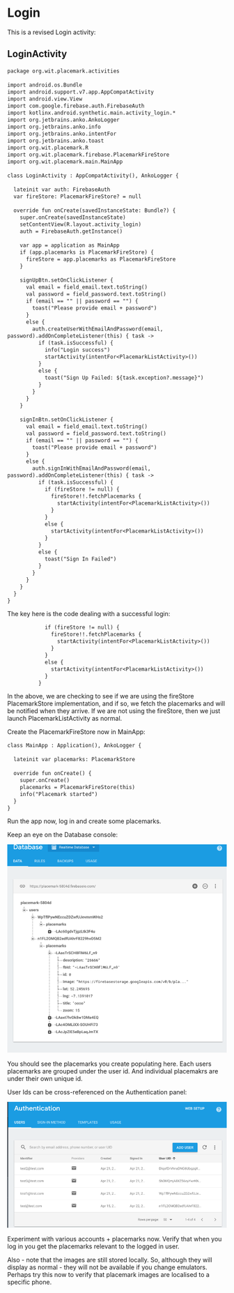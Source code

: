 # Login

This is a revised Login activity:

## LoginActivity

~~~
package org.wit.placemark.activities

import android.os.Bundle
import android.support.v7.app.AppCompatActivity
import android.view.View
import com.google.firebase.auth.FirebaseAuth
import kotlinx.android.synthetic.main.activity_login.*
import org.jetbrains.anko.AnkoLogger
import org.jetbrains.anko.info
import org.jetbrains.anko.intentFor
import org.jetbrains.anko.toast
import org.wit.placemark.R
import org.wit.placemark.firebase.PlacemarkFireStore
import org.wit.placemark.main.MainApp

class LoginActivity : AppCompatActivity(), AnkoLogger {

  lateinit var auth: FirebaseAuth
  var fireStore: PlacemarkFireStore? = null

  override fun onCreate(savedInstanceState: Bundle?) {
    super.onCreate(savedInstanceState)
    setContentView(R.layout.activity_login)
    auth = FirebaseAuth.getInstance()

    var app = application as MainApp
    if (app.placemarks is PlacemarkFireStore) {
      fireStore = app.placemarks as PlacemarkFireStore
    }

    signUpBtn.setOnClickListener {
      val email = field_email.text.toString()
      val password = field_password.text.toString()
      if (email == "" || password == "") {
        toast("Please provide email + password")
      }
      else {
        auth.createUserWithEmailAndPassword(email, password).addOnCompleteListener(this) { task ->
          if (task.isSuccessful) {
            info("Login success")
            startActivity(intentFor<PlacemarkListActivity>())
          }
          else {
            toast("Sign Up Failed: ${task.exception?.message}")
          }
        }
      }
    }

    signInBtn.setOnClickListener {
      val email = field_email.text.toString()
      val password = field_password.text.toString()
      if (email == "" || password == "") {
        toast("Please provide email + password")
      }
      else {
        auth.signInWithEmailAndPassword(email, password).addOnCompleteListener(this) { task ->
          if (task.isSuccessful) {
            if (fireStore != null) {
              fireStore!!.fetchPlacemarks {
                startActivity(intentFor<PlacemarkListActivity>())
              }
            }
            else {
              startActivity(intentFor<PlacemarkListActivity>())
            }
          }
          else {
            toast("Sign In Failed")
          }
        }
      }
    }
  }
}
~~~

The key here is the code dealing with a successful login:

~~~
            if (fireStore != null) {
              fireStore!!.fetchPlacemarks {
                startActivity(intentFor<PlacemarkListActivity>())
              }
            }
            else {
              startActivity(intentFor<PlacemarkListActivity>())
            }
          }
~~~

In the above, we are checking to see if we are using the fireStore PlacemarkStore implementation, and if so, we fetch the placemarks and will be notified when they arrive. If we are not using the fireStore, then we just launch PlacemarkListActivity as normal.

Create the PlacemarkFireStore now in MainApp:

~~~
class MainApp : Application(), AnkoLogger {

  lateinit var placemarks: PlacemarkStore

  override fun onCreate() {
    super.onCreate()
    placemarks = PlacemarkFireStore(this)
    info("Placemark started")
  }
}
~~~

Run the app now, log in and create some placemarks. 

Keep an eye on the Database console:

![](img/06.png)

You should see the placemarks you create populating here. Each users placemarks are grouped under the user id. And individual placemakrs are under their own unique id.

User Ids can be cross-referenced on the Authentication panel:

![](img/07.png)

Experiment with various accounts + placemarks now. Verify that when you log in you get the placemarks relevant to the logged in user.

Also - note that the images are still stored locally. So, although they will display as normal - they will not be available if you change emulators. Perhaps try this now to verify that placemark images are localised to a specific phone.



